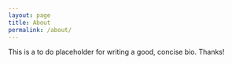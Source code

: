 ```yaml
---
layout: page
title: About
permalink: /about/
---
```


This is a to do placeholder for writing a good, concise bio. Thanks!


